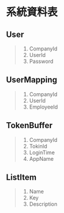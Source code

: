 # 系統資料表

## User

> 1. CompanyId
> 2. UserId
> 3. Password

## UserMapping

> 1. CompanyId
> 2. UserId
> 3. EmployeeId

## TokenBuffer

>1. CompanyId
>2. TokinId
>3. LoginTime
>4. AppName

## ListItem

> 1. Name
> 2. Key
> 3. Description